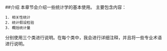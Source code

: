 ##介绍
本章节会介绍一些统计学的基本使用。
主要包含内容：  
    
    1. 相关性统计  
    2. 统计假设检验
    3. 概括统计量
    
 分别使用三个类进行说明。在每个类中，我会进行详细注释，并且将一些专业术语进行说明。